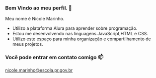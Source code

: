 ### Bem Vindo ao meu perfil. 🍓

Meu nome é Nicole Marinho.

- Utilizo a plataforma Alura para aprender sobre programação. 
- Estou me desenvolvendo nas linguagens JavaScript,HTML e CSS.
- Utilizo este espaço para minha organização e compartilhamento de meus projetos.


### Vocẽ pode entrar em contato comigo 📫 
nicole.marinho@escola.pr.gov.br
